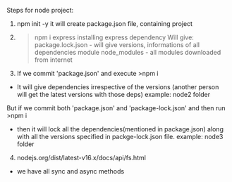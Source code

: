 Steps for node project: 
1. npm init -y 
it will create package.json file, containing project 
2. >npm i express 
installing express dependency 
Will give: 
package.lock.json - will give versions, informations of all dependencies module 
node_modules - all modules downloaded from internet 
3. If we commit 'package.json' and execute >npm i 
- It will give dependencies irrespective of the versions (another person will get the latest versions with those deps) 
example: node2 folder

But if we commit both 'package.json' and 'package-lock.json' and then run >npm i 
- then it will lock all the dependencies(mentioned in package.json) along with all the versions specified in packge-lock.json file. 
example: node3 folder

4. nodejs.org/dist/latest-v16.x/docs/api/fs.html
- we have all sync and async methods



